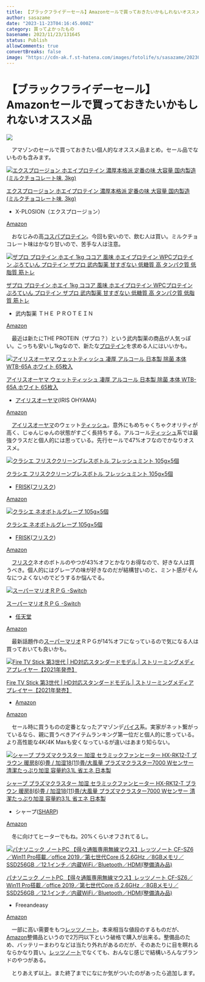 ```yaml
---
title: 【ブラックフライデーセール】Amazonセールで買っておきたいかもしれないオススメ品
author: sasazame
date: "2023-11-23T04:16:45.000Z"
category: 買ってよかったもの
basename: 2023/11/23/131645
status: Publish
allowComments: true
convertBreaks: false
image: "https://cdn-ak.f.st-hatena.com/images/fotolife/s/sasazame/20230831/20230831124108.png"
---
```

# 【ブラックフライデーセール】Amazonセールで買っておきたいかもしれないオススメ品

![](https://cdn-ak.f.st-hatena.com/images/fotolife/s/sasazame/20230831/20230831124108.png)

　アマゾンのセールで買っておきたい個人的なオススメ品まとめ。セール品でないものも含みます。

<!-- Extended Body -->

[![エクスプロージョン ホエイプロテイン 濃厚本格派 定番の味 大容量 国内製造 (ミルクチョコレート味, 3kg)](https://m.media-amazon.com/images/I/41veiOFfu7L._SL500_.jpg "エクスプロージョン ホエイプロテイン 濃厚本格派 定番の味 大容量 国内製造 (ミルクチョコレート味, 3kg)")](https://www.amazon.co.jp/dp/B06Y69FKT2?tag=mochig08-22&linkCode=ogi&th=1&psc=1)

[エクスプロージョン ホエイプロテイン 濃厚本格派 定番の味 大容量 国内製造 (ミルクチョコレート味, 3kg)](https://www.amazon.co.jp/dp/B06Y69FKT2?tag=mochig08-22&linkCode=ogi&th=1&psc=1)

-   X-PLOSION（エクスプロージョン）

[Amazon](https://www.amazon.co.jp/dp/B06Y69FKT2?tag=mochig08-22&linkCode=ogi&th=1&psc=1)

　おなじみの高[コスパ](https://d.hatena.ne.jp/keyword/%A5%B3%A5%B9%A5%D1)[プロテイン](https://d.hatena.ne.jp/keyword/%A5%D7%A5%ED%A5%C6%A5%A4%A5%F3)。今回も安いので、飲む人は買い。ミルクチョコレート味はかなり甘いので、苦手な人は注意。

[![ザプロ プロテイン ホエイ 1kg ココア 風味 ホエイプロテイン WPCプロテイン ぷろていん プロテイン ザプロ 武内製薬 甘すぎない 低糖質 高 タンパク質 低脂質 筋トレ](https://m.media-amazon.com/images/I/41TWRU1TAGL._SL500_.jpg "ザプロ プロテイン ホエイ 1kg ココア 風味 ホエイプロテイン WPCプロテイン ぷろていん プロテイン ザプロ 武内製薬 甘すぎない 低糖質 高 タンパク質 低脂質 筋トレ")](https://www.amazon.co.jp/dp/B08WXBJRW5?tag=mochig08-22&linkCode=ogi&th=1&psc=1)

[ザプロ プロテイン ホエイ 1kg ココア 風味 ホエイプロテイン WPCプロテイン ぷろていん プロテイン ザプロ 武内製薬 甘すぎない 低糖質 高 タンパク質 低脂質 筋トレ](https://www.amazon.co.jp/dp/B08WXBJRW5?tag=mochig08-22&linkCode=ogi&th=1&psc=1)

-   武内製薬 ＴＨＥ ＰＲＯＴＥＩＮ

[Amazon](https://www.amazon.co.jp/dp/B08WXBJRW5?tag=mochig08-22&linkCode=ogi&th=1&psc=1)

　最近は新たにTHE PROTEIN（ザプロ？）という武内製薬の商品が人気っぽい。こっちも安いし1kgなので、新たな[プロテイン](https://d.hatena.ne.jp/keyword/%A5%D7%A5%ED%A5%C6%A5%A4%A5%F3)を求める人にはいいかも。

[![アイリスオーヤマ ウェットティッシュ 凄厚 アルコール 日本製 除菌 本体 WTB-65A ホワイト 65枚入](https://m.media-amazon.com/images/I/41bhDnKavmL._SL500_.jpg "アイリスオーヤマ ウェットティッシュ 凄厚 アルコール 日本製 除菌 本体 WTB-65A ホワイト 65枚入")](https://www.amazon.co.jp/dp/B09PTM3279?tag=mochig08-22&linkCode=ogi&th=1&psc=1)

[アイリスオーヤマ ウェットティッシュ 凄厚 アルコール 日本製 除菌 本体 WTB-65A ホワイト 65枚入](https://www.amazon.co.jp/dp/B09PTM3279?tag=mochig08-22&linkCode=ogi&th=1&psc=1)

-   [アイリスオーヤマ](https://d.hatena.ne.jp/keyword/%A5%A2%A5%A4%A5%EA%A5%B9%A5%AA%A1%BC%A5%E4%A5%DE)(IRIS OHYAMA)

[Amazon](https://www.amazon.co.jp/dp/B09PTM3279?tag=mochig08-22&linkCode=ogi&th=1&psc=1)

　[アイリスオーヤマ](https://d.hatena.ne.jp/keyword/%A5%A2%A5%A4%A5%EA%A5%B9%A5%AA%A1%BC%A5%E4%A5%DE)のウェット[ティッシュ](https://d.hatena.ne.jp/keyword/%A5%C6%A5%A3%A5%C3%A5%B7%A5%E5)。意外にもめちゃくちゃクオリティが高く、じゅんじゅんの状態がすごく長持ちする。アルコール[ティッシュ](https://d.hatena.ne.jp/keyword/%A5%C6%A5%A3%A5%C3%A5%B7%A5%E5)系では最強クラスだと個人的には思っている。先行セールで47%オフなのでかなりオススメ。

[![クラシエ フリスククリーンブレスボトル フレッシュミント 105g×5個](https://m.media-amazon.com/images/I/51yACyaDtrL._SL500_.jpg "クラシエ フリスククリーンブレスボトル フレッシュミント 105g×5個")](https://www.amazon.co.jp/dp/B07DQSQXF9?tag=mochig08-22&linkCode=ogi&th=1&psc=1)

[クラシエ フリスククリーンブレスボトル フレッシュミント 105g×5個](https://www.amazon.co.jp/dp/B07DQSQXF9?tag=mochig08-22&linkCode=ogi&th=1&psc=1)

-   [FRISK](https://d.hatena.ne.jp/keyword/FRISK)([フリスク](https://d.hatena.ne.jp/keyword/%A5%D5%A5%EA%A5%B9%A5%AF))

[Amazon](https://www.amazon.co.jp/dp/B07DQSQXF9?tag=mochig08-22&linkCode=ogi&th=1&psc=1)

[![クラシエ ネオボトルグレープ 105g×5個](https://m.media-amazon.com/images/I/41DbAFzTdOL._SL500_.jpg "クラシエ ネオボトルグレープ 105g×5個")](https://www.amazon.co.jp/dp/B07DQM4PK3?tag=mochig08-22&linkCode=ogi&th=1&psc=1)

[クラシエ ネオボトルグレープ 105g×5個](https://www.amazon.co.jp/dp/B07DQM4PK3?tag=mochig08-22&linkCode=ogi&th=1&psc=1)

-   [FRISK](https://d.hatena.ne.jp/keyword/FRISK)([フリスク](https://d.hatena.ne.jp/keyword/%A5%D5%A5%EA%A5%B9%A5%AF))

[Amazon](https://www.amazon.co.jp/dp/B07DQM4PK3?tag=mochig08-22&linkCode=ogi&th=1&psc=1)

　[フリスク](https://d.hatena.ne.jp/keyword/%A5%D5%A5%EA%A5%B9%A5%AF)ネオのボトルのやつが43%オフとかなりお得なので、好きな人は買うべき。個人的にはグレープの味が好きなのだが結構甘いのと、ミント感がそんなにつよくないのでどうするか悩んでる。

[![スーパーマリオＲＰＧ -Switch](https://m.media-amazon.com/images/I/51USzVzSaoL._SL500_.jpg "スーパーマリオＲＰＧ -Switch")](https://www.amazon.co.jp/dp/B0C8YDV6Y8?tag=mochig08-22&linkCode=ogi&th=1&psc=1)

[スーパーマリオＲＰＧ -Switch](https://www.amazon.co.jp/dp/B0C8YDV6Y8?tag=mochig08-22&linkCode=ogi&th=1&psc=1)

-   [任天堂](https://d.hatena.ne.jp/keyword/%C7%A4%C5%B7%C6%B2)

[Amazon](https://www.amazon.co.jp/dp/B0C8YDV6Y8?tag=mochig08-22&linkCode=ogi&th=1&psc=1)

　最新話題作の[スーパーマリオ](https://d.hatena.ne.jp/keyword/%A5%B9%A1%BC%A5%D1%A1%BC%A5%DE%A5%EA%A5%AA)ＲＰＧが14%オフになっているので気になる人は買っておいても良いかも。

[![Fire TV Stick 第3世代 | HD対応スタンダードモデル | ストリーミングメディアプレイヤー【2021年発売】](https://m.media-amazon.com/images/I/31GnBu6phjL._SL500_.jpg "Fire TV Stick 第3世代 | HD対応スタンダードモデル | ストリーミングメディアプレイヤー【2021年発売】")](https://www.amazon.co.jp/dp/B0BQVPL3Q5?tag=mochig08-22&linkCode=ogi&th=1&psc=1)

[Fire TV Stick 第3世代 | HD対応スタンダードモデル | ストリーミングメディアプレイヤー【2021年発売】](https://www.amazon.co.jp/dp/B0BQVPL3Q5?tag=mochig08-22&linkCode=ogi&th=1&psc=1)

-   [Amazon](https://d.hatena.ne.jp/keyword/Amazon)

[Amazon](https://www.amazon.co.jp/dp/B0BQVPL3Q5?tag=mochig08-22&linkCode=ogi&th=1&psc=1)

　セール時に買うものの定番となったアマゾンデ[バイス](https://d.hatena.ne.jp/keyword/%A5%D0%A5%A4%A5%B9)系。実家がネット繋がっているなら、親に買うべきアイテムランキング第一位だと個人的に思っている。より高性能な4K/4K Maxも安くなっているが違いはあまり知らない。

[![シャープ プラズマクラスター 加湿 セラミックファンヒーター HX-RK12-T ブラウン 暖房8(6)畳 / 加湿18(11)畳/大風量 プラズマクラスター7000 Wセンサー 清潔たっぷり加湿 容量約3.1L 省エネ 日本製](https://m.media-amazon.com/images/I/31Ie8KkQKML._SL500_.jpg "シャープ プラズマクラスター 加湿 セラミックファンヒーター HX-RK12-T ブラウン 暖房8(6)畳 / 加湿18(11)畳/大風量 プラズマクラスター7000 Wセンサー 清潔たっぷり加湿 容量約3.1L 省エネ 日本製")](https://www.amazon.co.jp/dp/B0BM72FKB3?tag=mochig08-22&linkCode=ogi&th=1&psc=1)

[シャープ プラズマクラスター 加湿 セラミックファンヒーター HX-RK12-T ブラウン 暖房8(6)畳 / 加湿18(11)畳/大風量 プラズマクラスター7000 Wセンサー 清潔たっぷり加湿 容量約3.1L 省エネ 日本製](https://www.amazon.co.jp/dp/B0BM72FKB3?tag=mochig08-22&linkCode=ogi&th=1&psc=1)

-   シャープ([SHARP](https://d.hatena.ne.jp/keyword/SHARP))

[Amazon](https://www.amazon.co.jp/dp/B0BM72FKB3?tag=mochig08-22&linkCode=ogi&th=1&psc=1)

　冬に向けてヒーターでもね。20%くらいオフされてるし。

[![パナソニック ノートPC 【得々通販専用無線マウス】レッツノート CF-SZ6／Win11 Pro搭載／office 2019／第七世代Core i5 2.6GHz ／8GBメモリ／SSD256GB ／12.1インチ／内蔵WiFi／Bluetooth／HDMI(整備済み品)](https://m.media-amazon.com/images/I/511otgfi6gL._SL500_.jpg "パナソニック ノートPC 【得々通販専用無線マウス】レッツノート CF-SZ6／Win11 Pro搭載／office 2019／第七世代Core i5 2.6GHz ／8GBメモリ／SSD256GB ／12.1インチ／内蔵WiFi／Bluetooth／HDMI(整備済み品)")](https://www.amazon.co.jp/dp/B0CB5YPLQS?tag=mochig08-22&linkCode=ogi&th=1&psc=1)

[パナソニック ノートPC 【得々通販専用無線マウス】レッツノート CF-SZ6／Win11 Pro搭載／office 2019／第七世代Core i5 2.6GHz ／8GBメモリ／SSD256GB ／12.1インチ／内蔵WiFi／Bluetooth／HDMI(整備済み品)](https://www.amazon.co.jp/dp/B0CB5YPLQS?tag=mochig08-22&linkCode=ogi&th=1&psc=1)

-   Freeandeasy

[Amazon](https://www.amazon.co.jp/dp/B0CB5YPLQS?tag=mochig08-22&linkCode=ogi&th=1&psc=1)

　一部に高い需要をもつ[レッツノート](https://d.hatena.ne.jp/keyword/%A5%EC%A5%C3%A5%C4%A5%CE%A1%BC%A5%C8)。本来相当な値段のするものだが、[Amazon](https://d.hatena.ne.jp/keyword/Amazon)整備品というので2万円以下という破格で購入が出来る。整備品のため、バッテリーまわりなどは当たり外れがあるのだが、そのあたりに目を瞑れるならかなり買い。[レッツノート](https://d.hatena.ne.jp/keyword/%A5%EC%A5%C3%A5%C4%A5%CE%A1%BC%A5%C8)でなくても、おんなじ感じで結構いろんなブランドのやつがある。

　とりあえず以上。また終了までになにか気がついたのがあったら追加します。